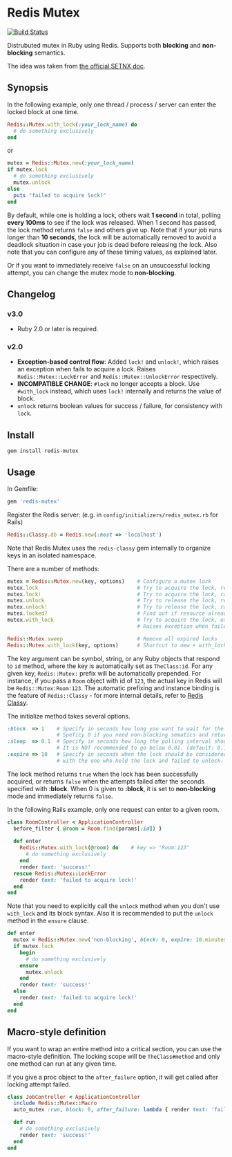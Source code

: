 Redis Mutex
===========

[![Build Status](https://secure.travis-ci.org/kenn/redis-mutex.png)](http://travis-ci.org/kenn/redis-mutex)

Distrubuted mutex in Ruby using Redis. Supports both **blocking** and **non-blocking** semantics.

The idea was taken from [the official SETNX doc](http://redis.io/commands/setnx).

Synopsis
--------

In the following example, only one thread / process / server can enter the locked block at one time.

```ruby
Redis::Mutex.with_lock(:your_lock_name) do
  # do something exclusively
end
```

or

```ruby
mutex = Redis::Mutex.new(:your_lock_name)
if mutex.lock
  # do something exclusively
  mutex.unlock
else
  puts "failed to acquire lock!"
end
```

By default, while one is holding a lock, others wait **1 second** in total, polling **every 100ms** to see if the lock was released.
When 1 second has passed, the lock method returns `false` and others give up. Note that if your job runs longer than **10 seconds**,
the lock will be automatically removed to avoid a deadlock situation in case your job is dead before releasing the lock. Also note
that you can configure any of these timing values, as explained later.

Or if you want to immediately receive `false` on an unsuccessful locking attempt, you can change the mutex mode to **non-blocking**.

Changelog
---------

### v3.0

* Ruby 2.0 or later is required.

### v2.0

* **Exception-based control flow**: Added `lock!` and `unlock!`, which raises an exception when fails to acquire a lock. Raises `Redis::Mutex::LockError` and `Redis::Mutex::UnlockError` respectively.
* **INCOMPATIBLE CHANGE**: `#lock` no longer accepts a block. Use `#with_lock` instead, which uses `lock!` internally and returns the value of block.
* `unlock` returns boolean values for success / failure, for consistency with `lock`.

Install
-------

    gem install redis-mutex

Usage
-----

In Gemfile:

```ruby
gem 'redis-mutex'
```

Register the Redis server: (e.g. in `config/initializers/redis_mutex.rb` for Rails)

```ruby
Redis::Classy.db = Redis.new(:host => 'localhost')
```

Note that Redis Mutex uses the `redis-classy` gem internally to organize keys in an isolated namespace.

There are a number of methods:

```ruby
mutex = Redis::Mutex.new(key, options)    # Configure a mutex lock
mutex.lock                                # Try to acquire the lock, returns false when failed
mutex.lock!                               # Try to acquire the lock, raises exception when failed
mutex.unlock                              # Try to release the lock, returns false when failed
mutex.unlock!                             # Try to release the lock, raises exception when failed
mutex.locked?                             # Find out if resource already locked
mutex.with_lock                           # Try to acquire the lock, execute the block, then return the value of the block.
                                          # Raises exception when failed to acquire the lock.

Redis::Mutex.sweep                        # Remove all expired locks
Redis::Mutex.with_lock(key, options)      # Shortcut to new + with_lock
```

The key argument can be symbol, string, or any Ruby objects that respond to `id` method, where the key is automatically set as
`TheClass:id`. For any given key, `Redis::Mutex:` prefix will be automatically prepended. For instance, if you pass a `Room`
object with id of `123`, the actual key in Redis will be `Redis::Mutex:Room:123`. The automatic prefixing and instance binding
is the feature of `Redis::Classy` - for more internal details, refer to [Redis Classy](https://github.com/kenn/redis-classy).

The initialize method takes several options.

```ruby
:block  => 1    # Specify in seconds how long you want to wait for the lock to be released.
                # Speficy 0 if you need non-blocking sematics and return false immediately. (default: 1)
:sleep  => 0.1  # Specify in seconds how long the polling interval should be when :block is given.
                # It is NOT recommended to go below 0.01. (default: 0.1)
:expire => 10   # Specify in seconds when the lock should be considered stale when something went wrong
                # with the one who held the lock and failed to unlock. (default: 10)
```

The lock method returns `true` when the lock has been successfully acquired, or returns `false` when the attempts failed after
the seconds specified with **:block**. When 0 is given to **:block**, it is set to **non-blocking** mode and immediately returns `false`.

In the following Rails example, only one request can enter to a given room.

```ruby
class RoomController < ApplicationController
  before_filter { @room = Room.find(params[:id]) }
  
  def enter
    Redis::Mutex.with_lock(@room) do    # key => "Room:123"
      # do something exclusively
    end
    render text: 'success!'
  rescue Redis::Mutex::LockError
    render text: 'failed to acquire lock!'
  end
end
```

Note that you need to explicitly call the `unlock` method when you don't use `with_lock` and its block syntax. Also it is recommended to
put the `unlock` method in the `ensure` clause.

```ruby
def enter
  mutex = Redis::Mutex.new('non-blocking', block: 0, expire: 10.minutes)
  if mutex.lock
    begin
      # do something exclusively
    ensure
      mutex.unlock
    end
    render text: 'success!'
  else
    render text: 'failed to acquire lock!'
  end
end
```

Macro-style definition
----------------------

If you want to wrap an entire method into a critical section, you can use the macro-style definition. The locking scope
will be `TheClass#method` and only one method can run at any given time.

If you give a proc object to the `after_failure` option, it will get called after locking attempt failed.

```ruby
class JobController < ApplicationController
  include Redis::Mutex::Macro
  auto_mutex :run, block: 0, after_failure: lambda { render text: 'failed to acquire lock!' }

  def run
    # do something exclusively
    render text: 'success!'
  end
end
```
